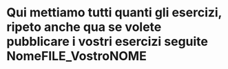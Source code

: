 # **Qui mettiamo tutti quanti gli esercizi, ripeto anche qua se volete pubblicare i vostri esercizi seguite NomeFILE_VostroNOME**
